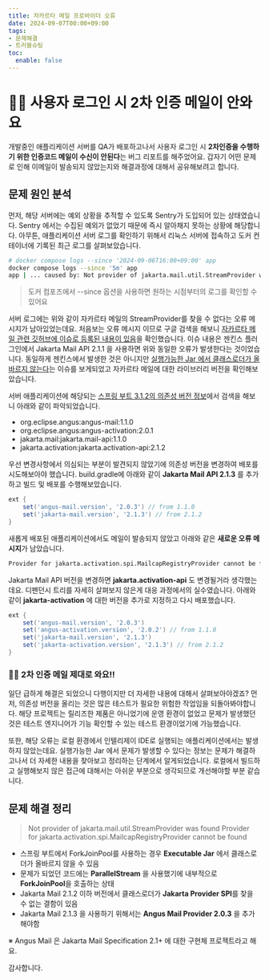 ```yaml
---
title: 자카르타 메일 프로바이더 오류
date: 2024-09-07T00:00+09:00
tags:
- 문제해결
- 트러블슈팅
toc:
  enable: false
---
```


# 👩‍💻 사용자 로그인 시 2차 인증 메일이 안와요

개발중인 애플리케이션 서버를 QA가 배포하고나서 사용자 로그인 시 **2차인증을 수행하기 위한 인증코드 메일이 수신이 안된다**는 버그 리포트를 해주었어요. 갑자기 어떤 문제로 인해 이메일이 발송되지 않았는지와 해결과정에 대해서 공유해보려고 합니다.

## 문제 원인 분석

먼저, 해당 서버에는 예외 상황을 추적할 수 있도록 Sentry가 도입되어 있는 상태였습니다. Sentry 에서는 수집된 예외가 없었기 때문에 즉시 알아채지 못하는 상황에 해당합니다. 아무튼, 애플리케이션 서버 로그를 확인하기 위해서 리눅스 서버에 접속하고 도커 컨테이너에 기록된 최근 로그를 살펴보았습니다.

```sh
# docker compose logs --since '2024-09-06T16:00+09:00' app
docker compose logs --since '5m' app
app | ... caused by: Not provider of jakarta.mail.util.StreamProvider was found
```

> 도커 컴포즈에서 --since 옵션을 사용하면 원하는 시점부터의 로그를 확인할 수 있어요

서버 로그에는 위와 같이 자카르타 메일의 StreamProvider를 찾을 수 없다는 오류 메시지가 남아있었는데요. 처음보는 오류 메시지 이므로 구글 검색을 해보니 [자카르타 메일 관련 깃허브에 이슈로 등록된 내용이 있음](https://github.com/jakartaee/mail-api/issues/665)을 확인했습니다. 이슈 내용은 젠킨스 플러그인에서 Jakarta Mail API 2.1.1 을 사용하면 위와 동일한 오류가 발생한다는 것이었습니다. 동일하게 젠킨스에서 발생한 것은 아니지만 [실행가능한 Jar 에서 클래스로더가 올바르지 않는다](https://github.com/spring-projects/spring-boot/issues/39843)는 이슈를 보게되었고 자카르타 메일에 대한 라이브러리 버전을 확인해보았습니다.

서버 애플리케이션에 해당되는 [스프링 부트 3.1.2의 의존성 버전 정보](https://docs.spring.io/spring-boot/docs/3.1.2/reference/html/dependency-versions.html)에서 검색을 해보니 아래와 같이 파악되었습니다.

- org.eclipse.angus:angus-mail:1.1.0
- org.eclipse.angus:angus-activation:2.0.1
- jakarta.mail:jakarta.mail-api:1.1.0
- jakarta.activation:jakarta.activation-api:2.1.2

우선 변경사항에서 의심되는 부분이 발견되지 않았기에 의존성 버전을 변경하여 배포를 시도해보아야 했습니다. build.gradle에 아래와 같이 **Jakarta Mail API 2.1.3** 를 추가하고 빌드 및 배포를 수행해보았습니다.

```groovy build.gradle
ext {
    set('angus-mail.version', '2.0.3') // from 1.1.0
    set('jakarta-mail.version', '2.1.3') // from 2.1.2
}
```

새롭게 배포된 애플리케이션에서도 메일이 발송되지 않았고 아래와 같은 **새로운 오류 메시지**가 남았습니다.

```sh
Provider for jakarta.activation.spi.MailcapRegistryProvider cannot be found
```

Jakarta Mail API 버전을 변경하면 **jakarta.activation-api** 도 변경될거라 생각했는데요. 디펜던시 트리를 자세히 살펴보지 않은게 대응 과정에서의 실수였습니다. 아래와 같이 **jakarta-activation** 에 대한 버전을 추가로 지정하고 다시 배포했습니다.

```groovy build.gradle
ext {
    set('angus-mail.version', '2.0.3')
    set('angus-activation.version', '2.0.2') // from 1.1.0
    set('jakarta-mail.version', '2.1.3')
    set('jakarta-activation.version', '2.1.3') // from 2.1.2
}
```

### 👩‍💻 2차 인증 메일 제대로 와요‼

일단 급하게 해결은 되었으니 다행이지만 더 자세한 내용에 대해서 살펴보아야겠죠? 먼저, 의존성 버전을 올리는 것은 많은 테스트가 필요한 위험한 작업임을 되돌아봐야합니다. 해당 프로젝트는 릴리즈한 제품은 아니었기에 운영 환경이 없었고 문제가 발생했던 것은 테스트 엔지니어가 기능 확인할 수 있는 테스트 환경이었기에 가능했습니다.

또한, 해당 오류는 로컬 환경에서 인텔리제이 IDE로 실행되는 애플리케이션에서는 발생하지 않았는데요. 실행가능한 Jar 에서 문제가 발생할 수 있다는 정보는 문제가 해결하고나서 더 자세한 내용을 찾아보고 정리하는 단계에서 알게되었습니다. 로컬에서 빌드하고 실행해보지 않은 접근에 대해서는 아쉬운 부분으로 생각되므로 개선해야할 부분 같습니다.

## 문제 해결 정리

> Not provider of jakarta.mail.util.StreamProvider was found
> Provider for jakarta.activation.spi.MailcapRegistryProvider cannot be found

- 스프링 부트에서 ForkJoinPool를 사용하는 경우 **Executable Jar** 에서 클래스로더가 올바르지 않을 수 있음
- 문제가 되었던 코드에는 **ParallelStream** 을 사용했기에 내부적으로 **ForkJoinPool**을 호출하는 상태
- Jakarta Mail 2.1.2 이하 버전에서 클래스로더가 **Jakarta Provider SPI**를 찾을 수 없는 결함이 있음
- Jakarta Mail 2.1.3 을 사용하기 위해서는 **Angus Mail Provider 2.0.3** 을 추가해야함

※ Angus Mail 은 Jakarta Mail Specification 2.1+ 에 대한 구현체 프로젝트라고 해요.

감사합니다.
